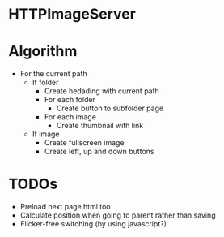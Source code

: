 # HTTPImageServer

# Algorithm

- For the current path
    - If folder
        - Create hedading with current path
        - For each folder
            - Create button to subfolder page
        - For each image
            - Create thumbnail with link
    - If image
        - Create fullscreen image
        - Create left, up and down buttons

# TODOs

- Preload next page html too
- Calculate position when going to parent rather than saving
- Flicker-free switching (by using javascript?)

